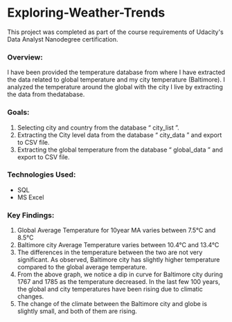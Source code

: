 # Exploring-Weather-Trends
This project was completed as part of the course requirements of Udacity's Data Analyst Nanodegree certification.

### Overview: ###
I have been provided the temperature database from where I have extracted the data related to global temperature and my city temperature (Baltimore). I analyzed the temperature around the global with the city I live by extracting the data from thedatabase.

### Goals: ###
1. Selecting city and country from the database “ city_list ”.
2. Extracting the City level data from the database “ city_data ” and export to CSV file.
3. Extracting the global temperature from the database “ global_data ” and export to CSV file.

### Technologies Used: ###
* SQL
* MS Excel

### Key Findings: ###
1. Global Average Temperature for 10year MA varies between 7.5°C and 8.5°C
2. Baltimore city Average Temperature varies between 10.4°C and 13.4°C
3. The differences in the temperature between the two are not very significant. As observed, Baltimore city has slightly higher temperature compared to the global average temperature.
4. From the above graph, we notice a dip in curve for Baltimore city during 1767 and 1785 as the temperature decreased. In the last few 100 years, the global and city temperatures have been rising due to climatic changes.
5. The change of the climate between the Baltimore city and globe is slightly small, and both of them are rising.
